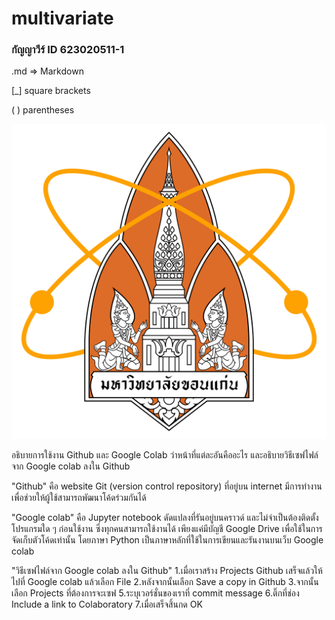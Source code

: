 # multivariate

### กัญญาวีร์ ID 623020511-1

 .md => Markdown
 
 [_] square brackets
 
 ( ) parentheses
 
 ![Science_KKU](Science_KKU.png)
 
 
 อธิบายการใช้งาน Github และ Google Colab ว่าหน้าที่แต่ละอันคืออะไร และอธิบายวิธีเซฟไฟล์จาก Google colab ลงใน Github
 
"Github"
  คือ website Git (version control repository) ที่อยู่บน internet มีการทำงานเพื่อช่วยให้ผู้ใช้สามารถพัฒนาโค้ดร่วมกันได้
 
"Google colab"
  คือ Jupyter notebook ดัดแปลงที่รันอยู่บนคราวด์ และไม่จำเป็นต้องติดตั้งโปรแกรมใด ๆ ก่อนใช้งาน ซึ่งทุกคนสามารถใช้งานได้ เพียงแค่มีบัญชี Google Drive เพื่อใช้ในการจัดเก็บตัวโค้ดเท่านั้น โดยภาษา Python เป็นภาษาหลักที่ใช้ในการเขียนและรันงานบนเว็บ Google colab
  
"วิธีเซฟไฟล์จาก Google colab ลงใน Github"
  1.เมื่อเราสร้าง Projects Github เสร็จแล้วให้ไปที่ Google colab แล้วเลือก File
  2.หลังจากนั้นเลือก Save a copy in Github
  3.จากนั้นเลือก Projects ที่ต้องการจะเซฟ
  5.ระบุเวอร์ชั่นของเราที่ commit message
  6.ติ๊กที่ช่อง Include a link to Colaboratory
  7.เมื่อเสร็จสิ้นกด OK
